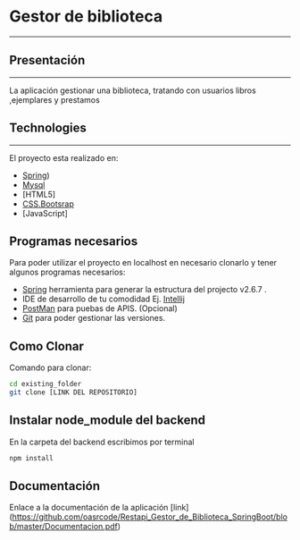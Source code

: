 # Gestor de biblioteca
***

## Presentación
***
La aplicación gestionar una biblioteca, tratando con usuarios libros ,ejemplares y prestamos

## Technologies
***
El proyecto esta realizado en:
* [Spring](https://spring.io/))
* [Mysql](https://www.mysql.com/)
* [HTML5]
* [CSS.Bootsrap](https://getbootstrap.com/)
* [JavaScript]

## Programas necesarios

Para poder utilizar el proyecto en localhost en necesario clonarlo y tener algunos programas necesarios:

- [Spring](https://spring.io/tools) herramienta para generar la estructura del projecto v2.6.7 .
- IDE de desarrollo de tu comodidad Ej. [Intellij](https://www.jetbrains.com/es-es/idea/)
- [PostMan](https://www.postman.com/downloads/) para puebas de APIS. (Opcional)
- [Git](https://git-scm.com/downloads) para poder gestionar las versiones.

## Como Clonar

Comando para clonar:

```bash
cd existing_folder
git clone [LINK DEL REPOSITORIO]

```
## Instalar node_module del backend

En la carpeta del backend escribimos por terminal

```bash
npm install

```
## Documentación

Enlace a la documentación de la aplicación [link] (https://github.com/oasrcode/Restapi_Gestor_de_Biblioteca_SpringBoot/blob/master/Documentacion.pdf)
